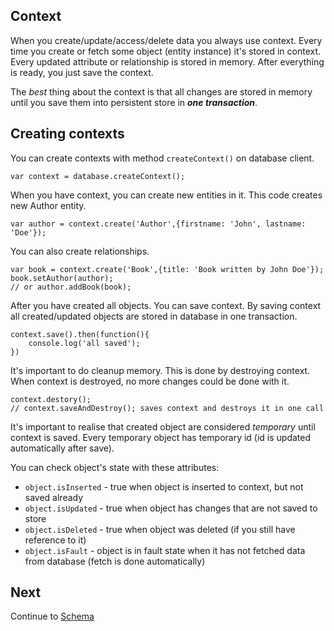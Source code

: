 ## Context

When you create/update/access/delete data you always use context. Every time you create or fetch some object (entity instance) it's stored in context. Every updated attribute or relationship is stored in memory. After everything is ready, you just save the context.

The *best* thing about the context is that all changes are stored in memory until you save them into persistent store in ***one transaction***.


## Creating contexts

You can create contexts with method `createContext()` on database client.

```
var context = database.createContext();
```

When you have context, you can create new entities in it. This code creates new Author entity. 

```
var author = context.create('Author',{firstname: 'John', lastname: 'Doe'});
```

You can also create relationships.

```
var book = context.create('Book',{title: 'Book written by John Doe'});
book.setAuthor(author);
// or author.addBook(book);
```

After you have created all objects. You can save context. By saving context all created/updated objects are stored in database in one transaction.

```
context.save().then(function(){
    console.log('all saved');
})
```

It's important to do cleanup memory. This is done by destroying context. When context is destroyed, no more changes could be done with it.

```
context.destory();
// context.saveAndDestroy(); saves context and destroys it in one call
```


It's important to realise that created object are considered *temporary* until context is saved. Every temporary object has temporary id (id is updated automatically after save).

You can check object's state with these attributes:

- `object.isInserted` - true when object is inserted to context, but not saved already
- `object.isUpdated` - true when object has changes that are not saved to store
- `object.isDeleted` - true when object was deleted (if you still have reference to it)
- `object.isFault` - object is in fault state when it has not fetched data from database (fetch is done automatically)

## Next

Continue to [Schema](schema.md)